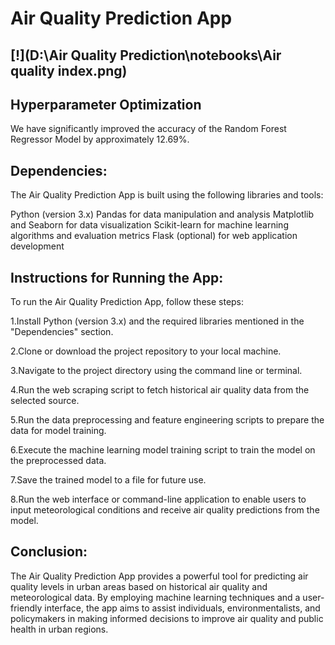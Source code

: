 # Air Quality Prediction App 

[!](D:\Air Quality Prediction\notebooks\Air quality index.png)
--------------------------------

## Hyperparameter Optimization

We have significantly improved the accuracy of the Random Forest Regressor Model by approximately 12.69%.



## Dependencies:

The Air Quality Prediction App is built using the following libraries and tools:

Python (version 3.x)
Pandas for data manipulation and analysis
Matplotlib and Seaborn for data visualization
Scikit-learn for machine learning algorithms and evaluation metrics
Flask (optional) for web application development



## Instructions for Running the App:

To run the Air Quality Prediction App, follow these steps:

1.Install Python (version 3.x) and the required libraries mentioned in the "Dependencies" section.

2.Clone or download the project repository to your local machine.

3.Navigate to the project directory using the command line or terminal.

4.Run the web scraping script to fetch historical air quality data from the selected source.

5.Run the data preprocessing and feature engineering scripts to prepare the data for model training.

6.Execute the machine learning model training script to train the model on the preprocessed data.

7.Save the trained model to a file for future use.

8.Run the web interface or command-line application to enable users to input meteorological conditions and receive air quality predictions from the model.



## Conclusion:

The Air Quality Prediction App provides a powerful tool for predicting air quality levels in urban areas based on historical air quality and meteorological data. By employing machine learning techniques and a user-friendly interface, the app aims to assist individuals, environmentalists, and policymakers in making informed decisions to improve air quality and public health in urban regions.